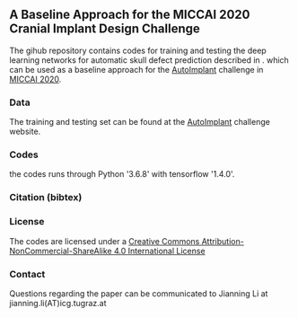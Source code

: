 ## A Baseline Approach for the MICCAI 2020 Cranial Implant Design Challenge

The gihub repository contains codes for training and testing the deep learning networks for automatic skull defect prediction described in . which can be used as a baseline approach for the [AutoImplant](https://autoimplant.grand-challenge.org/) challenge in [MICCAI 2020](https://miccai2020.org/en/MICCAI-2020-CHALLENGES.html).

### Data
The training and testing set can be found at the [AutoImplant](https://autoimplant.grand-challenge.org/) challenge website. 


### Codes
the codes runs through Python '3.6.8' with tensorflow '1.4.0'. 


### Citation (bibtex)

### License
The codes are licensed under a [Creative Commons Attribution-NonCommercial-ShareAlike 4.0 International License](https://github.com/Jianningli/autoimplant/blob/master/LICENSE)

### Contact
Questions regarding the paper can be communicated to Jianning Li at jianning.li(AT)icg.tugraz.at

